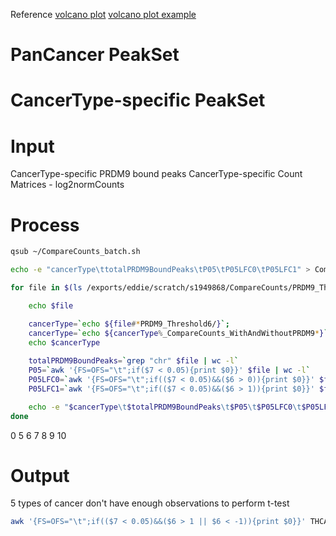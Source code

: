 Reference
[volcano plot](https://huntsmancancerinstitute.github.io/hciR/volcano.html)
[volcano plot example](https://www.biostars.org/p/268514/)

# PanCancer PeakSet
# CancerType-specific PeakSet
# Input
CancerType-specific PRDM9 bound peaks
CancerType-specific Count Matrices - log2normCounts
# Process
```bash
qsub ~/CompareCounts_batch.sh
```
```bash
echo -e "cancerType\ttotalPRDM9BoundPeaks\tP05\tP05LFC0\tP05LFC1" > CompareCounts_t6.txt

for file in $(ls /exports/eddie/scratch/s1949868/CompareCounts/PRDM9_Threshold6/*_CompareCounts_WithAndWithoutPRDM9.txt); do

	echo $file

	cancerType=`echo ${file#*PRDM9_Threshold6/}`; 
	cancerType=`echo ${cancerType%_CompareCounts_WithAndWithoutPRDM9*}`;
	echo $cancerType
	
	totalPRDM9BoundPeaks=`grep "chr" $file | wc -l`
	P05=`awk '{FS=OFS="\t";if($7 < 0.05){print $0}}' $file | wc -l`
	P05LFC0=`awk '{FS=OFS="\t";if(($7 < 0.05)&&($6 > 0)){print $0}}' $file | wc -l`
	P05LFC1=`awk '{FS=OFS="\t";if(($7 < 0.05)&&($6 > 1)){print $0}}' $file | wc -l`

	echo -e "$cancerType\t$totalPRDM9BoundPeaks\t$P05\t$P05LFC0\t$P05LFC1" >> CompareCounts_t6.txt
done
```
0
5
6
7
8
9
10
# Output
5 types of cancer don't have enough observations to perform t-test 

```bash
awk '{FS=OFS="\t";if(($7 < 0.05)&&($6 > 1 || $6 < -1)){print $0}}' THCA_CompareCounts_WithAndWithoutPRDM9.txt | awk '{FS=OFS="\t"; if($1~/^chr/){print $1,$2,$3,$4;}}' > THCA.txt
```
<!--stackedit_data:
eyJoaXN0b3J5IjpbMjEzMTY0NDU5MywxMTQwMTY2Nzk5LC0xNT
M2MDYyNTIyLC0xNzEwOTc4OTI3LDE3ODkxNjA0MTIsMTM1NTA3
MTUwOCwtMjA5ODI5NzYzMCwtNDE0ODQwMDg3LC0xNTY1ODgwNj
UyLC0xNzc1ODQ1NTk5LDEwNjIyMTMwMzIsMTUwOTU4MTQ0LDI5
MTA3NzI3MCwzOTUzMDI0NDIsMTMwMzg4MTAwOCwtNTA3NjM1Nj
E0LDE1MTIzOTkzLDI3MzY4MzI1OCw0NzQwNzMzOTUsLTExMjQx
OTQ2MzhdfQ==
-->